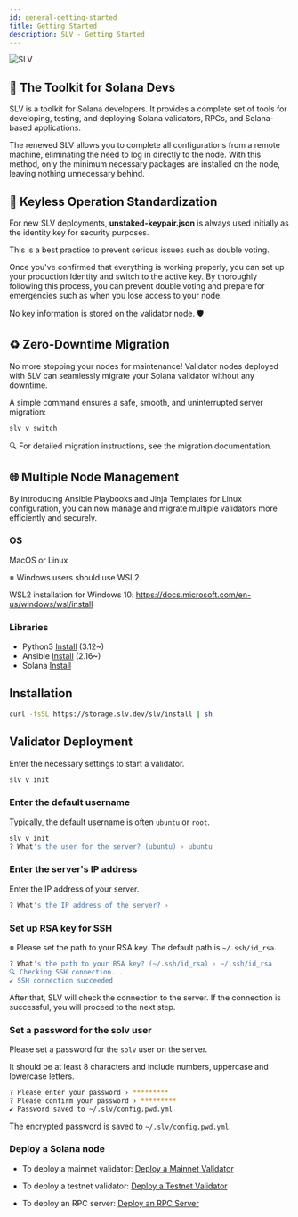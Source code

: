 ```yaml
---
id: general-getting-started
title: Getting Started
description: SLV - Getting Started
---
```


![SLV](https://storage.slv.dev/SLVogp.jpg)

## 🔨 The Toolkit for Solana Devs

SLV is a toolkit for Solana developers. It provides a complete set of tools for developing, testing, and deploying Solana validators, RPCs, and Solana-based applications.

The renewed SLV allows you to complete all configurations from a remote machine, eliminating the need to log in directly to the node. With this method, only the minimum necessary packages are installed on the node, leaving nothing unnecessary behind.

## 🔑 Keyless Operation Standardization

For new SLV deployments, **unstaked-keypair.json** is always used initially as the identity key for security purposes.

This is a best practice to prevent serious issues such as double voting.

Once you've confirmed that everything is working properly, you can set up your production Identity and switch to the active key.
By thoroughly following this process, you can prevent double voting and prepare for emergencies such as when you lose access to your node.

No key information is stored on the validator node. 🛡️

## ♻️ Zero-Downtime Migration
No more stopping your nodes for maintenance!
Validator nodes deployed with SLV can seamlessly migrate your Solana validator without any downtime.

A simple command ensures a safe, smooth, and uninterrupted server migration:

```bash
slv v switch
```

🔍 For detailed migration instructions, see the migration documentation.

## 🌐 Multiple Node Management

By introducing Ansible Playbooks and Jinja Templates for Linux configuration, you can now manage and migrate multiple validators more efficiently and securely.

### OS

MacOS or Linux

※ Windows users should use WSL2.

WSL2 installation for Windows 10: https://docs.microsoft.com/en-us/windows/wsl/install

### Libraries

- Python3 [Install](https://www.python.org/downloads/) (3.12~)
- Ansible
  [Install](https://docs.ansible.com/ansible/latest/installation_guide/intro_installation.html) (2.16~)
- Solana [Install](https://docs.anza.xyz/cli/install)

## Installation

```bash
curl -fsSL https://storage.slv.dev/slv/install | sh
```

## Validator Deployment

Enter the necessary settings to start a validator.

```bash
slv v init
```

### Enter the default username

Typically, the default username is often `ubuntu` or `root`.

```bash
slv v init
? What's the user for the server? (ubuntu) › ubuntu
```

### Enter the server's IP address

Enter the IP address of your server.

```bash
? What's the IP address of the server? ›
```

### Set up RSA key for SSH

※ Please set the path to your RSA key. The default path is `~/.ssh/id_rsa`.

```bash
? What's the path to your RSA key? (~/.ssh/id_rsa) › ~/.ssh/id_rsa
🔍 Checking SSH connection...
✔︎ SSH connection succeeded
```

After that, SLV will check the connection to the server. If the connection is successful, you will proceed to the next step.

### Set a password for the solv user

Please set a password for the `solv` user on the server.

It should be at least 8 characters and include numbers, uppercase and lowercase letters.

```bash
? Please enter your password › *********
? Please confirm your password › *********
✔︎ Password saved to ~/.slv/config.pwd.yml
```

The encrypted password is saved to `~/.slv/config.pwd.yml`.

### Deploy a Solana node

- To deploy a mainnet validator: [Deploy a Mainnet Validator](/en/doc/mainnet-validator/quickstart)

- To deploy a testnet validator: [Deploy a Testnet Validator](/en/doc/testnet-validator/quickstart)

- To deploy an RPC server: [Deploy an RPC Server](/en/doc/mainnet-rpc/quickstart)
